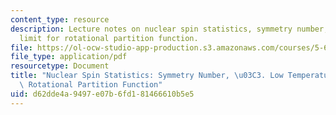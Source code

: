 ```yaml
---
content_type: resource
description: Lecture notes on nuclear spin statistics, symmetry number, and low temperature
  limit for rotational partition function.
file: https://ol-ocw-studio-app-production.s3.amazonaws.com/courses/5-62-physical-chemistry-ii-spring-2008/d62dde4a9497e07b6fd181466610b5e5_13_562ln08.pdf
file_type: application/pdf
resourcetype: Document
title: "Nuclear Spin Statistics: Symmetry Number, \u03C3. Low Temperature Limit for\
  \ Rotational Partition Function"
uid: d62dde4a-9497-e07b-6fd1-81466610b5e5
---
```

